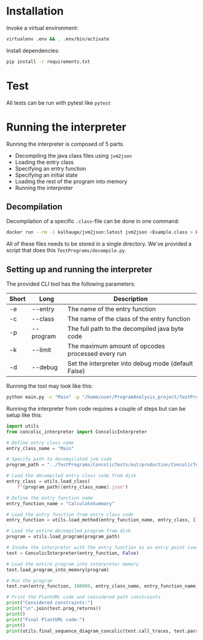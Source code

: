 # Installation

Invoke a virtual environment:
```bash
virtualenv .env && . .env/bin/activate
```
Install dependencies:
```bash
pip install -r requirements.txt
```

# Test
All tests can be run with pytest like
`pytest`

# Running the interpreter
Running the interpreter is composed of 5 parts.

* Decompiling the java class files using `jvm2json`
* Loading the entry class
* Specifying an entry function
* Specifying an initial state
* Loading the rest of the program into memory
* Running the interpreter

## Decompilation
Decompilation of a specific `.class`-file can be done in one command:
```bash
docker run --rm -i kalhauge/jvm2json:latest jvm2json <Example.class > Example.json
```

All of these files needs to be stored in a single directory. We've provided a script that does this `TestPrograms/decompile.py`.

## Setting up and running the interpreter
The provided CLI tool has the following parameters:

| Short | Long      | Description                                         |
|-------|-----------|-----------------------------------------------------|
| -e    | --entry   | The name of the entry function                      |
| -c    | --class   | The name of the class of the entry function         |
| -p    | --program | The full path to the decompiled java byte code      |
| -k    | --limit   | The maximum amount of opcodes processed every run   |
| -d    | --debug   | Set the interpreter into debug mode (default False) |

Running the tool may look like this:
```bash
python main.py -c "Main" -p "/home/user/ProgramAnalysis_project/TestPrograms/ConcolicTests/out/production/ConcolicTests/" -e "CalculateSummary" -k 10000
```

Running the interpreter from code requires a couple of steps but can be setup like this:
```python
import utils
from concolic_interpreter import ConcolicInterpreter

# Define entry class name
entry_class_name = "Main"

# Specify path to decompilated jvm code
program_path = "../TestPrograms/ConcolicTests/out/production/ConcolicTests/"

# Load the decompiled entry class code from disk
entry_class = utils.load_class(
    f"{program_path}{entry_class_name}.json")

# Define the entry function name
entry_function_name = "CalculateSummary"

# Load the entry function from entry class code
entry_function = utils.load_method(entry_function_name, entry_class, [])

# Load the entire decompiled program from disk
program = utils.load_program(program_path)

# Invoke the interpreter with the entry function as an entry point (verbosity can be specified with the second parameter)
test = ConcolicInterpreter(entry_function, False)

# Load the entire program into interpreter memory
test.load_program_into_memory(program)

# Run the program
test.run(entry_function, 100000, entry_class_name, entry_function_name)

# Print the PlantUML code and considered path constraints
print("Considered constraints:")
print("\n".join(test.prog_returns))
print()
print("Final PlantUML code:")
print()
print(utils.final_sequence_diagram_concolic(test.call_traces, test.param_dict_for_call_traces,  test))
```

